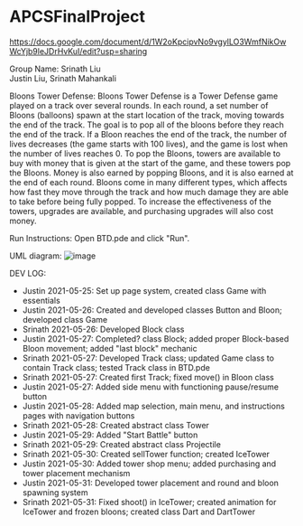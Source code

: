 # APCSFinalProject

https://docs.google.com/document/d/1W2oKpcipvNo9vgylLO3WmfNikOwWcYjb9leJDrHvKuI/edit?usp=sharing

Group Name: Srinath Liu
<br>
Justin Liu, Srinath Mahankali

Bloons Tower Defense: Bloons Tower Defense is a Tower Defense game played on a track over several rounds. In each round, a set number of Bloons (balloons) spawn at the start location of the track, moving towards the end of the track. The goal is to pop all of the bloons before they reach the end of the track. If a Bloon reaches the end of the track, the number of lives decreases (the game starts with 100 lives), and the game is lost when the number of lives reaches 0. To pop the Bloons, towers are available to buy with money that is given at the start of the game, and these towers pop the Bloons. Money is also earned by popping Bloons, and it is also earned at the end of each round. Bloons come in many different types, which affects how fast they move through the track and how much damage they are able to take before being fully popped. To increase the effectiveness of the towers, upgrades are available, and purchasing upgrades will also cost money.

Run Instructions: Open BTD.pde and click "Run".

UML diagram: ![image](https://user-images.githubusercontent.com/59585690/119899827-a942ab00-bf11-11eb-8954-0b0d4f1b42e8.png)

DEV LOG:
- Justin 2021-05-25: Set up page system, created class Game with essentials
- Justin 2021-05-26: Created and developed classes Button and Bloon; developed class Game
- Srinath 2021-05-26: Developed Block class
- Justin 2021-05-27: Completed? class Block; added proper Block-based Bloon movement; added "last block" mechanic
- Srinath 2021-05-27: Developed Track class; updated Game class to contain Track class; tested Track class in BTD.pde
- Srinath 2021-05-27: Created first Track; fixed move() in Bloon class
- Justin 2021-05-27: Added side menu with functioning pause/resume button
- Justin 2021-05-28: Added map selection, main menu, and instructions pages with navigation buttons
- Srinath 2021-05-28: Created abstract class Tower
- Justin 2021-05-29: Added "Start Battle" button
- Srinath 2021-05-29: Created abstract class Projectile
- Srinath 2021-05-30: Created sellTower function; created IceTower
- Justin 2021-05-30: Added tower shop menu; added purchasing and tower placement mechanism
- Justin 2021-05-31: Developed tower placement and round and bloon spawning system
- Srinath 2021-05-31: Fixed shoot() in IceTower; created animation for IceTower and frozen bloons; created class Dart and DartTower

